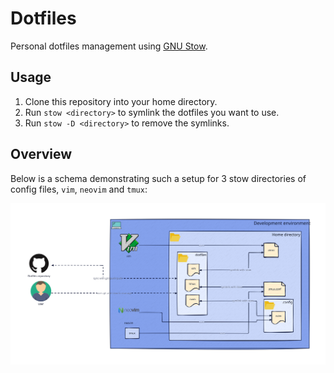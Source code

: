 # Dotfiles

Personal dotfiles management using [GNU Stow](https://www.gnu.org/software/stow/).

## Usage
 
1. Clone this repository into your home directory.
2. Run `stow <directory>` to symlink the dotfiles you want to use.
3. Run `stow -D <directory>` to remove the symlinks.
 
## Overview
  
Below is a schema demonstrating such a setup for 3 stow directories of config files, `vim`, `neovim` and `tmux`:

![stow schema](https://github.com/aanghelidi/dotfiles/blob/master/docs/dotfiles.svg)
